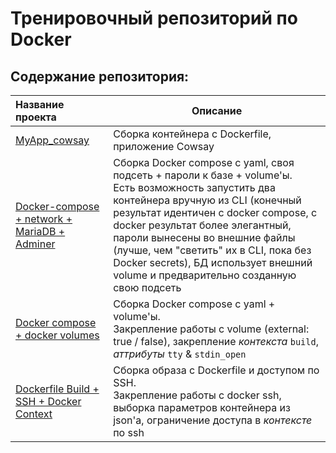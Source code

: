 # Тренировочный репозиторий по Docker
## Содержание репозитория:

| Название проекта | Описание |
| :--- | --- |
| [MyApp_cowsay](https://github.com/yaroslav-vorobyov/Docker_learn/tree/main/MyApp_cowsay) | Сборка контейнера c Dockerfile, приложение Cowsay |
| [Docker-compose + network + MariaDB + Adminer](https://github.com/yaroslav-vorobyov/Docker_learn/tree/main/Docker-compose_network) | Сборка Docker compose c yaml, своя подсеть + пароли к базе + volume'ы.<br> Есть возможность запустить два контейнера вручную из CLI (конечный результат идентичен с docker compose, с docker результат более элегантный, пароли вынесены во внешние файлы (лучше, чем "светить" их в CLI, пока без Docker secrets), БД использует внешний volume и предварительно созданную свою подсеть |
| [Docker compose + docker volumes](https://github.com/yaroslav-vorobyov/Docker_learn/tree/main/Ubuntu-demo-volume) | Сборка Docker compose c yaml + volume'ы.<br> Закрепление работы с volume (external: true / false), закрепление *контекста* `build`, *аттрибуты* `tty` & `stdin_open` |
| [Dockerfile Build + SSH + Docker Context](https://github.com/yaroslav-vorobyov/Docker_learn/tree/main/Ubuntu_only_ssh_block_cli) | Сборка образа c Dockerfile и доступом по SSH.<br> Закрепление работы с docker ssh, выборка параметров контейнера из json'а, ограничение доступа в *контексте* по ssh |